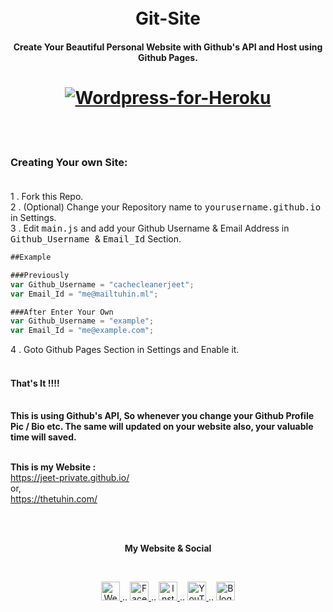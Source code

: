 <h1 align="center">
  <br>
Git-Site
</h1>
<h4 align="center">Create Your Beautiful Personal Website with Github's API and Host using Github Pages.</h4>
<h1 align="center">
  <a href="https://github.com/cachecleanerjeet/Git-Site"><img src="https://firebasestorage.googleapis.com/v0/b/webtuhin.appspot.com/o/githubstatic%2Fgit-site.png?alt=media&token=2d340e74-ac81-4966-a2b5-ceefca2795a6" alt="Wordpress-for-Heroku" ></a>
  </h1>

<br>
<br>


### Creating Your own Site: <br><br>
1 .  Fork this Repo.<br>
2 . (Optional) Change your Repository name to <tt>yourusername.github.io</tt> in Settings.<br>
3 . Edit <tt>main.js</tt> and add your Github Username & Email Address in <tt>Github_Username </tt> & <tt>Email_Id</tt> Section.<br>

```javascript
##Example

###Previously
var Github_Username = "cachecleanerjeet";
var Email_Id = "me@mailtuhin.ml";

###After Enter Your Own
var Github_Username = "example";
var Email_Id = "me@example.com";

```
4 . Goto Github Pages Section in Settings and Enable it.<br><br>
#### That's It !!!!<br><br>

**This is  using Github's API, So whenever you change your Github Profile Pic / Bio etc. The same will updated on your website also, your valuable time will saved.**<br><br>

**This is my Website :**<br>
https://jeet-private.github.io/ <br>
or,<br>
https://thetuhin.com/

<br>
<br>

<p align="center"> <b>My Website & Social</b></p>
<br>
<p align="center">
 
 <a href="https://tu.hin.life">
    <img alt="Website" width="30px" src="https://firebasestorage.googleapis.com/v0/b/webtuhin.appspot.com/o/githubstatic%2Fwebsite.svg?alt=media&token=5c3ea7e0-d4f7-4566-b78a-bdee6c65f03e" />
  </a>  
..
<a href="https://fb.me/jeeetpaul">
    <img alt="Facebook" width="30px" src="https://cdn.jsdelivr.net/npm/simple-icons@3.2.0/icons/facebook.svg" />
  </a>  
..
  <a href="https://www.instagram.com/jeeetpaul">
    <img alt="Instagram" width="30px" src="https://cdn.jsdelivr.net/npm/simple-icons@3.2.0/icons/instagram.svg" />
  </a>
..
  <a href="https://www.youtube.com/channel/UCa4FMtLpYcOBtjKOZgzTFNA">
    <img alt="YouTube" width="30px" src="https://cdn.jsdelivr.net/npm/simple-icons@3.2.0/icons/youtube.svg" />
  </a>
..
  <a href="https://blog.iamtuhin.ga">
    <img alt="Blogger" width="30px" src="https://cdn.jsdelivr.net/npm/simple-icons@3.2.0/icons/blogger.svg" />
  </a>
  
</p>
